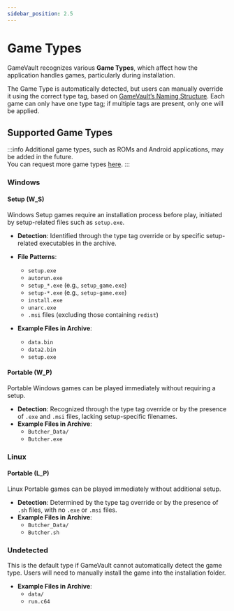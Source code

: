 ```yaml
---
sidebar_position: 2.5
---
```


# Game Types

GameVault recognizes various **Game Types**, which affect how the application handles games, particularly during installation.

The Game Type is automatically detected, but users can manually override it using the correct type tag, based on [GameVault’s Naming Structure](structure.md). Each game can only have one type tag; if multiple tags are present, only one will be applied.

## Supported Game Types

:::info
Additional game types, such as ROMs and Android applications, may be added in the future.  
You can request more game types [here](https://github.com/Phalcode/gamevault-backend/issues/new).
:::

### Windows

#### Setup (W_S)

Windows Setup games require an installation process before play, initiated by setup-related files such as `setup.exe`.

- **Detection**: Identified through the type tag override or by specific setup-related executables in the archive.
- **File Patterns**:
  - `setup.exe`
  - `autorun.exe`
  - `setup_*.exe` (e.g., `setup_game.exe`)
  - `setup-*.exe` (e.g., `setup-game.exe`)
  - `install.exe`
  - `unarc.exe`
  - `.msi` files (excluding those containing `redist`)

- **Example Files in Archive**:
  - `data.bin`
  - `data2.bin`
  - `setup.exe`

#### Portable (W_P)

Portable Windows games can be played immediately without requiring a setup.

- **Detection**: Recognized through the type tag override or by the presence of `.exe` and `.msi` files, lacking setup-specific filenames.
- **Example Files in Archive**:
  - `Butcher_Data/`
  - `Butcher.exe`

### Linux

#### Portable (L_P)

Linux Portable games can be played immediately without additional setup.

- **Detection**: Determined by the type tag override or by the presence of `.sh` files, with no `.exe` or `.msi` files.
- **Example Files in Archive**:
  - `Butcher_Data/`
  - `Butcher.sh`

### Undetected

This is the default type if GameVault cannot automatically detect the game type. Users will need to manually install the game into the installation folder.

- **Example Files in Archive**:
  - `data/`
  - `run.c64`

